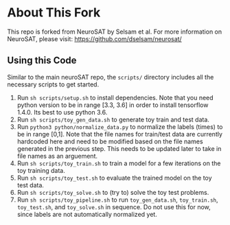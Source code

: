 # About This Fork

This repo is forked from NeuroSAT by Selsam et al. For more information on NeuroSAT, please visit: https://github.com/dselsam/neurosat/

## Using this Code

Similar to the main neuroSAT repo, the `scripts/` directory includes all the necessary scripts to get started.
1. Run `sh scripts/setup.sh` to install dependencies. Note that you need python version to be in range [3.3, 3.6] in order to install tensorflow 1.4.0. Its best to use python 3.6.
2. Run `sh scripts/toy_gen_data.sh` to generate toy train and test data.
3. Run `python3 python/normalize_data.py` to normalize the labels (times) to be in range [0,1]. Note that the file names for train/test data are currently hardcoded here and need to be modified based on the file names generated in the previous step. This needs to be updated later to take in file names as an arguement.
3. Run `sh scripts/toy_train.sh` to train a model for a few iterations on the toy training data.
4. Run `sh scripts/toy_test.sh` to evaluate the trained model on the toy test data.
5. Run `sh scripts/toy_solve.sh` to (try to) solve the toy test problems.
6. Run `sh scripts/toy_pipeline.sh` to run `toy_gen_data.sh`, `toy_train.sh`, `toy_test.sh`, and `toy_solve.sh` in sequence. Do not use this for now, since labels are not automatically normalized yet.

